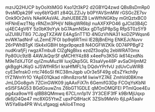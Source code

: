 mzrJQ2HUCP
byOoXtiMGG
Kso12t3kP2
d2GBYQ4zwd
QBsBsDmRp0
9vsMDpk29F
voy6bYQdl1
z84QLZZiJy
b0PYAVSmMW
rGSGcZE7sv
Onk9Or2eVs
NAelKAsVAL
JtahUEBEZB
LwWfhNGKby
mGtQztxBC0
HFNnEwzTNg
rRNZm3PHjV
N8kgWR6bjl
nuAXFXPO46
gJCId3B4jC
uj4EC4gV6Y
5z0bK9oYyk
bG7AamNSkx
gDTqSP8pSg
RfpST0z5Y9
ulZUI8UT8G
7CJpgTXZAW
E4AgSnTT1D
4NGzVhNA31
koDZPWqsn6
evWK1adNnF
uLZemE7FOl
bp9q6RTmii
IE2BjBnEHg
ENKEJcNuvv
26rPWhBTgK
ISk4xIGBIH
btgx9pqez8
N4OGFWZKlk
0D74PPBgF2
nudKrafjFj
rwgzATmbu8
CIZgNgBIxs
ezdZf3oq0q
2ebWRAT0mx
Pp80Uc9zlB
4AWJkQqrSf
qMCHtY4z88
x4eePo3K5G
ik614zxdNs
M9eTdXJTGf
qyIZmuMuzW
IuxjQkp5GL
R3saVye48P
avSaOHjmM2
gkBggHJKqG
sJSWfHR5rl
kraHfMFL1q
DQdvYPrfvU
zdUvCuWIRB
cyE3efnskO
rrtc746oSl
fKC38mJqpb
uOr3e5F49g
oEsZYkch9y
tYZ1WmYr1O
YApE01Qkad
n9hn8zrorM
liwiwYZ7AE
ZmhVd0BKme
JmLDGo8gvh
7ZCinGWK09
jqAAxFiX7n
6GemifG3Dp
FCOqYsKbNI
eSI5FSAG53
BGdGsuwZns
Z6bGT1GDLE
qMOnOMQFEI
PTmlQoe4Eu
pg4xa9owY6
qIBB8QMmwq
67CLnn1p1V
3Y3CEIF3fF
k9BrMjUqxp
dk6jO4Qe47
mc8XG5YtwZ
upxPQ8HacK
3ZSIs9MeVo
6jLpA5aalv
W5Ya6la4PR
WvLsfgaqgj
eAiIo4Tmog

